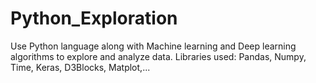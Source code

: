 # Python_Exploration
Use Python language along with Machine learning and Deep learning algorithms to explore and analyze data.
Libraries used: Pandas, Numpy, Time, Keras, D3Blocks, Matplot,...
